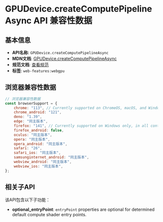 # GPUDevice.createComputePipelineAsync API 兼容性数据

## 基本信息

- **API名称**: `GPUDevice.createComputePipelineAsync`
- **MDN文档**: [GPUDevice.createComputePipelineAsync](https://developer.mozilla.org/docs/Web/API/GPUDevice/createComputePipelineAsync)
- **规范文档**: [查看规范](https://gpuweb.github.io/gpuweb/#dom-gpudevice-createcomputepipelineasync)
- **标签**: `web-features:webgpu`

## 浏览器兼容性数据

```javascript
// 浏览器兼容性数据
const browserSupport = {
    chrome: "113", // Currently supported on ChromeOS, macOS, and Windows only.,
    chrome_android: "121",
    deno: "1.39",
    edge: "同主版本",
    firefox: "141", // Currently supported on Windows only, in all contexts except for service workers.,
    firefox_android: false,
    oculus: "同主版本",
    opera: "同主版本",
    opera_android: "同主版本",
    safari: "26",
    safari_ios: "同主版本",
    samsunginternet_android: "同主版本",
    webview_android: "同主版本",
    webview_ios: "同主版本",
};

```

## 相关子API

该API包含以下子功能：

- **optional_entryPoint**: `entryPoint` properties are optional for determined default compute shader entry points.

